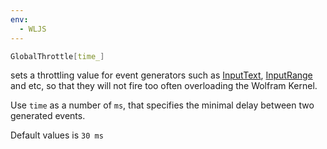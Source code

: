 ```yaml
---
env:
  - WLJS
---
```

```mathematica
GlobalThrottle[time_]
```
sets a throttling value for event generators such as [InputText](../../Input/InputText.md), [InputRange](../../Input/InputRange.md) and etc, so that they will not fire too often overloading the Wolfram Kernel.

Use `time`  as a number of `ms`, that specifies the minimal delay between two generated events.

Default values is `30 ms`